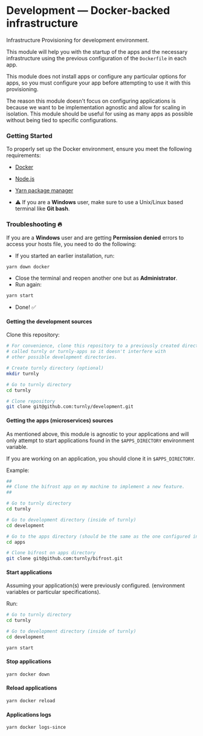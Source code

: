 # Development — Docker-backed infrastructure

Infrastructure Provisioning for development environment.

This module will help you with the startup of the apps and the necessary infrastructure using the previous configuration of the `Dockerfile` in each app.

This module does not install apps or configure any particular options for apps, so you must configure your app before attempting to use it with this provisioning.

The reason this module doesn't focus on configuring applications is because we want to be implementation agnostic and allow for scaling in isolation. This module should be useful for using as many apps as possible without being tied to specific configurations.

### Getting Started

To properly set up the Docker environment, ensure you meet the following requirements:

- [Docker](https://www.docker.com)
- [Node.js](https://nodejs.org/en/)
- [Yarn package manager](https://yarnpkg.com/getting-started/install)

- ⚠️ If you are a **Windows** user, make sure to use a Unix/Linux
based terminal like **Git bash**.

### Troubleshooting 🔥 

If you are a **Windows** user and are getting **Permission denied** errors
to access your hosts file, you need to do the following:

- If you started an earlier installation, run:

```sh
yarn down docker
```

- Close the terminal and reopen another one but as **Administrator**.
- Run again:

```sh
yarn start
```

- Done! ✅ 

#### Getting the development sources

Clone this repository:

```sh
# For convenience, clone this repository to a previously created directory
# called turnly or turnly-apps so it doesn't interfere with
# other possible development directories.

# Create turnly directory (optional)
mkdir turnly

# Go to turnly directory
cd turnly

# Clone repository
git clone git@github.com:turnly/development.git
```

#### Getting the apps (microservices) sources

As mentioned above, this module is agnostic to your applications and will only attempt to start applications found in the `$APPS_DIRECTORY` environment variable.

If you are working on an application, you should clone it in `$APPS_DIRECTORY`.

Example:

```sh
##
## Clone the bifrost app on my machine to implement a new feature.
##

# Go to turnly directory
cd turnly

# Go to development directory (inside of turnly)
cd development

# Go to the apps directory (should be the same as the one configured in your .env)
cd apps

# Clone bifrost on apps directory
git clone git@github.com:turnly/bifrost.git
```

#### Start applications

Assuming your application(s) were previously configured. (environment variables
or particular specifications).

Run:

```sh
# Go to turnly directory
cd turnly

# Go to development directory (inside of turnly)
cd development

yarn start
```

#### Stop applications

```sh
yarn docker down
```

#### Reload applications

```sh
yarn docker reload
```

#### Applications logs

```sh
yarn docker logs-since
```
